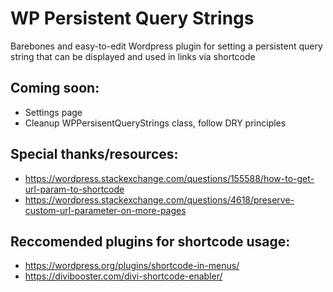 # WP Persistent Query Strings

Barebones and easy-to-edit Wordpress plugin for setting a persistent query string that can be displayed and used in links via shortcode

## Coming soon:
- Settings page
- Cleanup WPPersisentQueryStrings class, follow DRY principles

## Special thanks/resources:
- https://wordpress.stackexchange.com/questions/155588/how-to-get-url-param-to-shortcode
- https://wordpress.stackexchange.com/questions/4618/preserve-custom-url-parameter-on-more-pages

## Reccomended plugins for shortcode usage:
- https://wordpress.org/plugins/shortcode-in-menus/
- https://divibooster.com/divi-shortcode-enabler/
